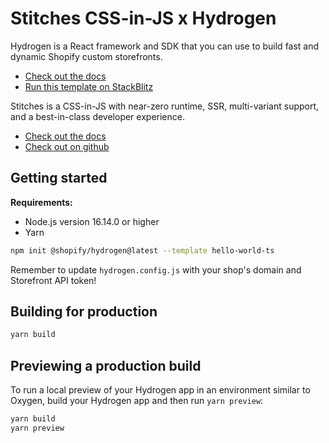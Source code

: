 # Stitches CSS-in-JS x Hydrogen

Hydrogen is a React framework and SDK that you can use to build fast and dynamic Shopify custom storefronts.

- [Check out the docs](https://shopify.dev/custom-storefronts/hydrogen)
- [Run this template on StackBlitz](https://stackblitz.com/github/Shopify/hydrogen/tree/stackblitz/templates/hello-world-js)

Stitches is a CSS-in-JS with near-zero runtime, SSR, multi-variant support, and a best-in-class developer experience.

- [Check out the docs](https://stitches.dev/docs/installation)
- [Check out on github](https://github.com/stitchesjs/stitches)

## Getting started

**Requirements:**

- Node.js version 16.14.0 or higher
- Yarn

```bash
npm init @shopify/hydrogen@latest --template hello-world-ts
```

Remember to update `hydrogen.config.js` with your shop's domain and Storefront API token!

## Building for production

```bash
yarn build
```

## Previewing a production build

To run a local preview of your Hydrogen app in an environment similar to Oxygen, build your Hydrogen app and then run `yarn preview`:

```bash
yarn build
yarn preview
```
